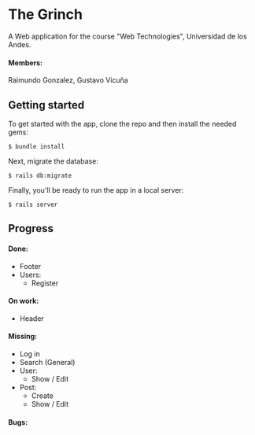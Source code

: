 # The Grinch
A Web application for the course "Web Technologies", Universidad de los Andes.
#### Members:
Raimundo Gonzalez,
Gustavo Vicuña
## Getting started

To get started with the app, clone the repo and then install the needed gems:

```
$ bundle install
```

Next, migrate the database:

```
$ rails db:migrate
```

Finally, you'll be ready to run the app in a local server:

```
$ rails server
```
## Progress
#### Done:
* Footer
* Users:
    * Register

#### On work:
* Header

    
#### Missing:
* Log in
* Search (General)
* User:
    * Show / Edit
* Post:
    * Create
    * Show / Edit
#### Bugs:
